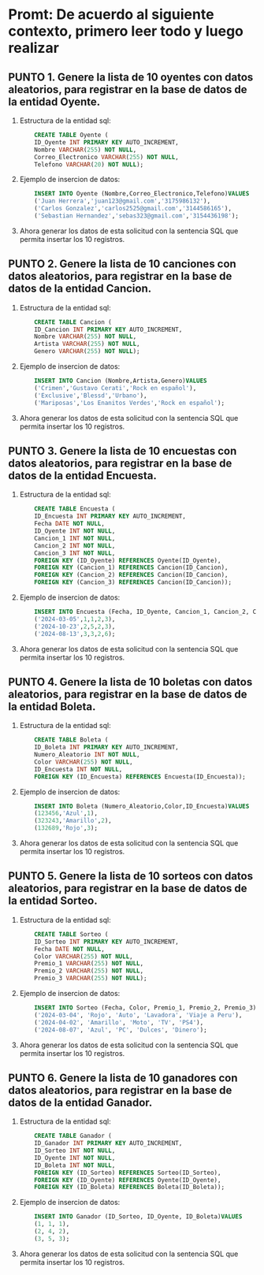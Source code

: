 # Promt: De acuerdo al siguiente contexto, primero leer todo y luego realizar

## PUNTO 1. Genere la lista de 10 oyentes con datos aleatorios, para registrar en la base de datos de la entidad Oyente.


1. Estructura de la entidad sql: 
    ```sql
        CREATE TABLE Oyente (
        ID_Oyente INT PRIMARY KEY AUTO_INCREMENT,
        Nombre VARCHAR(255) NOT NULL,
        Correo_Electronico VARCHAR(255) NOT NULL,
        Telefono VARCHAR(20) NOT NULL);
    ```
    
2. Ejemplo de insercion de datos:
    ```sql
        INSERT INTO Oyente (Nombre,Correo_Electronico,Telefono)VALUES
        ('Juan Herrera','juan123@gmail.com','3175986132'),
        ('Carlos Gonzalez','carlos2525@gmail.com','3144586165'),
        ('Sebastian Hernandez','sebas323@gmail.com','3154436198');
    ```
3. Ahora generar los datos de esta solicitud con la sentencia SQL que permita insertar los 10 registros.

## PUNTO 2. Genere la lista de 10 canciones con datos aleatorios, para registrar en la base de datos de la entidad Cancion.


1. Estructura de la entidad sql: 
    ```sql
        CREATE TABLE Cancion (
        ID_Cancion INT PRIMARY KEY AUTO_INCREMENT,
        Nombre VARCHAR(255) NOT NULL,
        Artista VARCHAR(255) NOT NULL,
        Genero VARCHAR(255) NOT NULL);
    ```
    
2. Ejemplo de insercion de datos:
    ```sql
        INSERT INTO Cancion (Nombre,Artista,Genero)VALUES
        ('Crimen','Gustavo Cerati','Rock en español'),
        ('Exclusive','Blessd','Urbano'),
        ('Mariposas','Los Enanitos Verdes','Rock en español');
    ```
3. Ahora generar los datos de esta solicitud con la sentencia SQL que permita insertar los 10 registros.

## PUNTO 3. Genere la lista de 10 encuestas con datos aleatorios, para registrar en la base de datos de la entidad Encuesta.


1. Estructura de la entidad sql: 
    ```sql
        CREATE TABLE Encuesta (
        ID_Encuesta INT PRIMARY KEY AUTO_INCREMENT,
        Fecha DATE NOT NULL,
        ID_Oyente INT NOT NULL,
        Cancion_1 INT NOT NULL,
        Cancion_2 INT NOT NULL,
        Cancion_3 INT NOT NULL,
        FOREIGN KEY (ID_Oyente) REFERENCES Oyente(ID_Oyente),
        FOREIGN KEY (Cancion_1) REFERENCES Cancion(ID_Cancion),
        FOREIGN KEY (Cancion_2) REFERENCES Cancion(ID_Cancion),
        FOREIGN KEY (Cancion_3) REFERENCES Cancion(ID_Cancion));
    ```
    
2. Ejemplo de insercion de datos:
    ```sql
        INSERT INTO Encuesta (Fecha, ID_Oyente, Cancion_1, Cancion_2, Cancion_3)VALUES
        ('2024-03-05',1,1,2,3),
        ('2024-10-23',2,5,2,3),
        ('2024-08-13',3,3,2,6);
    ```
3. Ahora generar los datos de esta solicitud con la sentencia SQL que permita insertar los 10 registros.

## PUNTO 4. Genere la lista de 10 boletas con datos aleatorios, para registrar en la base de datos de la entidad Boleta.


1. Estructura de la entidad sql: 
    ```sql
        CREATE TABLE Boleta (
        ID_Boleta INT PRIMARY KEY AUTO_INCREMENT,
        Numero_Aleatorio INT NOT NULL,
        Color VARCHAR(255) NOT NULL,
        ID_Encuesta INT NOT NULL,
        FOREIGN KEY (ID_Encuesta) REFERENCES Encuesta(ID_Encuesta));
    ```
    
2. Ejemplo de insercion de datos:
    ```sql
        INSERT INTO Boleta (Numero_Aleatorio,Color,ID_Encuesta)VALUES
        (123456,'Azul',1),
        (323243,'Amarillo',2),
        (132689,'Rojo',3);
    ```
3. Ahora generar los datos de esta solicitud con la sentencia SQL que permita insertar los 10 registros.

## PUNTO 5. Genere la lista de 10 sorteos con datos aleatorios, para registrar en la base de datos de la entidad Sorteo.


1. Estructura de la entidad sql: 
    ```sql
        CREATE TABLE Sorteo (
        ID_Sorteo INT PRIMARY KEY AUTO_INCREMENT,
        Fecha DATE NOT NULL,
        Color VARCHAR(255) NOT NULL,
        Premio_1 VARCHAR(255) NOT NULL,
        Premio_2 VARCHAR(255) NOT NULL,
        Premio_3 VARCHAR(255) NOT NULL);
    ```
    
2. Ejemplo de insercion de datos:
    ```sql
        INSERT INTO Sorteo (Fecha, Color, Premio_1, Premio_2, Premio_3)VALUES
        ('2024-03-04', 'Rojo', 'Auto', 'Lavadora', 'Viaje a Peru'),
        ('2024-04-02', 'Amarillo', 'Moto', 'TV', 'PS4'),
        ('2024-08-07', 'Azul', 'PC', 'Dulces', 'Dinero');
    ```
3. Ahora generar los datos de esta solicitud con la sentencia SQL que permita insertar los 10 registros.

## PUNTO 6. Genere la lista de 10 ganadores con datos aleatorios, para registrar en la base de datos de la entidad Ganador.


1. Estructura de la entidad sql: 
    ```sql
        CREATE TABLE Ganador (
        ID_Ganador INT PRIMARY KEY AUTO_INCREMENT,
        ID_Sorteo INT NOT NULL,
        ID_Oyente INT NOT NULL,
        ID_Boleta INT NOT NULL,
        FOREIGN KEY (ID_Sorteo) REFERENCES Sorteo(ID_Sorteo),
        FOREIGN KEY (ID_Oyente) REFERENCES Oyente(ID_Oyente),
        FOREIGN KEY (ID_Boleta) REFERENCES Boleta(ID_Boleta));
    ```
    
2. Ejemplo de insercion de datos:
    ```sql
        INSERT INTO Ganador (ID_Sorteo, ID_Oyente, ID_Boleta)VALUES
        (1, 1, 1),
        (2, 4, 2),
        (3, 5, 3);
    ```
3. Ahora generar los datos de esta solicitud con la sentencia SQL que permita insertar los 10 registros.
